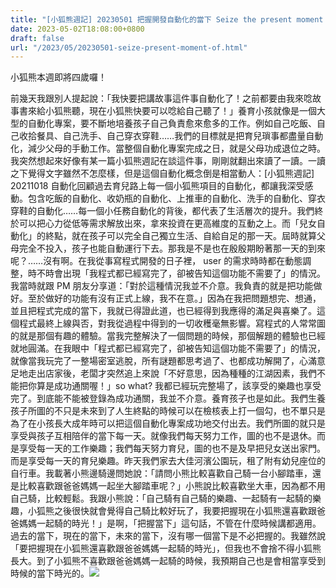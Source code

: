 ```yaml
---
title: "[小狐熊週記] 20230501 把握開發自動化的當下 Seize the present moment of developing automation"
date: 2023-05-02T18:08:00+0800
draft: false
url: "/2023/05/20230501-seize-present-moment-of.html"
---
```


小狐熊本週即將四歲囉！

前幾天我跟別人提起說：「我快要把講故事這件事自動化了！之前都要由我來唸故事書來給小狐熊聽，現在小狐熊快要可以唸給自己聽了！」養育小孩就像是一個大型的自動化專案，要不斷地培養孩子自己負責愈來愈多的工作。例如自己吃飯、自己收拾餐具、自己洗手、自己穿衣穿鞋……我們的目標就是把育兒瑣事都盡量自動化，減少父母的手動工作。當整個自動化專案完成之日，就是父母功成退位之時。我突然想起來好像有某一篇小狐熊週記在談這件事，剛剛就翻出來讀了一讀。一讀之下覺得文字雖然不怎麼樣，但是這個自動化概念倒是相當動人：[小狐熊週記] 20211018 自動化回顧過去育兒路上每一個小狐熊項目的自動化，都讓我深受感動。包含吃飯的自動化、收奶瓶的自動化、上推車的自動化、洗手的自動化、穿衣穿鞋的自動化……每一個小任務自動化的背後，都代表了生活層次的提升。我們終於可以把心力從低等需求解放出來，拿來投資在更高維度的互動之上。而「兒女自動化」的終點，就在孩子可以完全自己獨立生活、自給自足的那一天。屆時就算父母完全不投入，孩子也能自動運行下去。那我是不是也在殷殷期盼著那一天的到來呢？……沒有啊。在我從事寫程式開發的日子裡， user 的需求時時都在動態調整，時不時會出現「我程式都已經寫完了，卻被告知這個功能不需要了」的情況。我當時就跟 PM 朋友分享道：「對於這種情況我並不介意。我負責的就是把功能做好。至於做好的功能有沒有正式上線，我不在意。」因為在我把問題想完、想通，並且把程式完成的當下，我就已得證此道，也已經得到我應得的滿足與喜樂了。這個程式最終上線與否，對我從過程中得到的一切收穫毫無影響。寫程式的人常常圖的就是那個有趣的體驗。當我完整解決了一個問題的時候，那個解題的體驗也已經就地圓滿。在我眼中「程式都已經寫完了，卻被告知這個功能不需要了」的情況，就像當我玩完了一整場密室逃脫，所有謎題都思考過了、也都成功解開了，心滿意足地走出店家後，老闆才突然追上來說「不好意思，因為種種的江湖因素，我們不能把你算是成功通關喔！」so what? 我都已經玩完整場了，該享受的樂趣也享受完了。到底能不能被登錄為成功通關，我並不介意。養育孩子也是如此。我們生養孩子所圖的不只是未來到了人生終點的時候可以在檢核表上打一個勾，也不單只是為了在小孩長大成年時可以把這個自動化專案成功地交付出去。我們所圖的就只是享受與孩子互相陪伴的當下每一天。就像我們每天努力工作，圖的也不是退休。而是享受每一天的工作樂趣；我們每天努力育兒，圖的也不是及早把兒女送出家門。而是享受每一天的育兒樂趣。昨天我們家去大佳河濱公園玩，租了附有幼兒座位的自行車。我載著小熊邊騎邊問她說：「請問小熊比較喜歡自己騎一台小腳踏車，還是比較喜歡跟爸爸媽媽一起坐大腳踏車呢？」小熊說比較喜歡坐大車，因為都不用自己騎，比較輕鬆。我跟小熊說：「自己騎有自己騎的樂趣、一起騎有一起騎的樂趣，小狐熊之後很快就會覺得自己騎比較好玩了，我要把握現在小狐熊還喜歡跟爸爸媽媽一起騎的時光！」是啊，「把握當下」這句話，不管在什麼時候講都適用。過去的當下，現在的當下，未來的當下，沒有哪一個當下是不必把握的。我雖然說「要把握現在小狐熊還喜歡跟爸爸媽媽一起騎的時光」，但我也不會捨不得小狐熊長大。到了小狐熊不喜歡跟爸爸媽媽一起騎的時候，我預期自己也是會相當享受到時候的當下時光的。![](https://blogger.googleusercontent.com/img/b/R29vZ2xl/AVvXsEj1JDaUvGJjXLHLwxSgTt6P59OGMS7xyif41aWi89Y5hSNyMckbtgwwBJOtr049Gd0ck0NkHCGvF2HsNIVPnypwnQf7OgFBBsd1upiAd3JCW-qxhlJ-IQJENH0NgwCLVgLbH8nq9ZDx9W-q3RYJm9y1lZCDq0gS6bvCuxPgSvkYErJeC_5ydRndBP__/s320/PXL_20230430_070031701.jpg)



